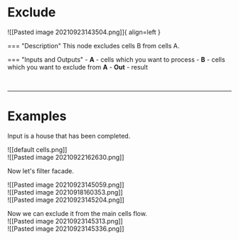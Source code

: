 # **Exclude** 

![[Pasted image 20210923143504.png]]{ align=left } 

=== "Description"
	This node excludes cells B from cells A.   
	
=== "Inputs and Outputs"
	- **A** - cells which you want to process
	- **B** - cells which you want to exclude from **A**
	- **Out** - result

<br />

--------

# Examples
Input is a house that has been completed.  

![[default cells.png]]  
![[Pasted image 20210922162630.png]]  

Now let's filter facade.  

![[Pasted image 20210923145059.png]]  
![[Pasted image 20210918160353.png]]  
![[Pasted image 20210923145204.png]]  

Now we can exclude it from the main cells flow.  
![[Pasted image 20210923145313.png]]  
![[Pasted image 20210923145336.png]]

